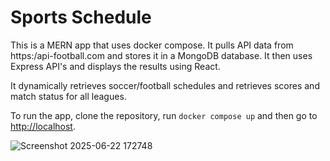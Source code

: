 # Sports Schedule

This is a MERN app that uses docker compose.  It pulls API data from https:/api-football.com and stores it in a MongoDB database.  It then uses Express API's and displays the results using React.

It dynamically retrieves soccer/football schedules and retrieves scores and match status for all leagues.

To run the app, clone the repository, run `docker compose up` and then go to [http://localhost](http://localhost).

![Screenshot 2025-06-22 172748](https://github.com/user-attachments/assets/4e54b8d5-8cd5-4b95-b671-6f71430cda65)
